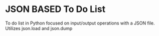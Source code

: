 # JSON BASED To Do List
To do list in Python focused on input/output operations with a JSON file. Utilizes json.load and json.dump
